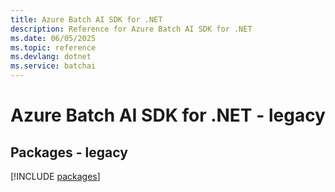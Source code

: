 ```yaml
---
title: Azure Batch AI SDK for .NET
description: Reference for Azure Batch AI SDK for .NET
ms.date: 06/05/2025
ms.topic: reference
ms.devlang: dotnet
ms.service: batchai
---
```

# Azure Batch AI SDK for .NET - legacy
## Packages - legacy
[!INCLUDE [packages](batch-ai-index.md)]